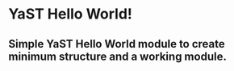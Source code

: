 # YaST Hello World!
## Simple YaST Hello World module to create minimum structure and a working module.
